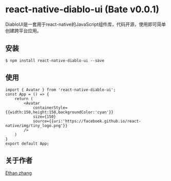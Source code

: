 # react-native-diablo-ui (Bate v0.0.1)

DiabloUI是一套用于react-native的JavaScript组件库，代码开源，使用即可简单创建跨平台应用。

## 安装

`$ npm install react-native-diablo-ui --save`

## 使用

```
import { Avatar } from 'react-native-diablo-ui';
const App = () => {
    return (
        <Avatar
            containerStyle={{width:150,height:150,backgroundColor:'cyan'}}
            size={150}
            source={{uri:'https://facebook.github.io/react-native/img/tiny_logo.png'}}
        />
    )
}
export default App;
```

## 关于作者

[Ethan zhang](https://dmedu.github.io/EthanZhang.me/)